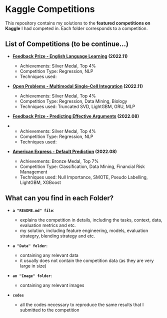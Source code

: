# Kaggle Competitions

This repository contains my solutions to the **featured competitions on Kaggle** I had competed in. Each folder corresponds to a competition.


## List of Competitions (to be continue...)

- **[Feedback Prize - English Language Learning](https://www.kaggle.com/competitions/feedback-prize-english-language-learning) (2022.11)**

  - Achievements: Silver Medal, Top 4%
  - Competition Type: Regression, NLP
  - Techniques used: 

- **[Open Problems - Multimodal Single-Cell Integration](https://www.kaggle.com/competitions/open-problems-multimodal) (2022.11)**

  - Achievements: Silver Medal, Top 4%
  - Competition Type: Regression, Data Mining, Biology
  - Techniques used: Truncated SVD, LightGBM, GRU, MLP

- **[Feedback Prize - Predicting Effective Arguments](https://www.kaggle.com/competitions/feedback-prize-effectiveness) (2022.08)**
- 
  - Achievements: Silver Medal, Top 4%
  - Competition Type: Regression, NLP
  - Techniques used: 

- **[American Express - Default Prediction](https://www.kaggle.com/competitions/amex-default-prediction) (2022.08)**
  
  - Achievements: Bronze Medal, Top 7%
  - Competition Type: Classification, Data Mining, Financial Risk Management
  - Techniques used: Null Importance, SMOTE, Pseudo Labelling, LightGBM, XGBoost


## What can you find in each Folder?

- **`a "README.md" file`**:

  - explains the competition in details, including the tasks, context, data, evaluation metrics and etc.
  - my solution, including feature engineering, models, evaluation strategry, blending strategy and etc.

- **`a "Data" folder`**:

  - containing any relevant data
  - it usually does not contain the competition data (as they are very large in size)
  
- **`an "Image" folder`**:

  - containing any relevant images
  
- **`codes`**

  - all the codes necessary to reproduce the same results that I submitted to the competition
